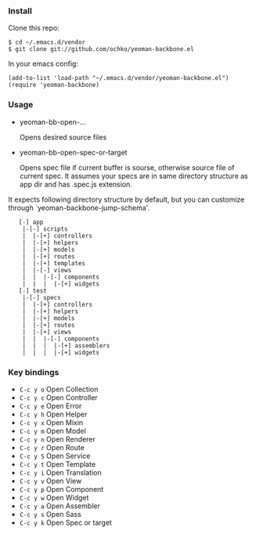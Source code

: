 ### Install

Clone this repo:

```shell
$ cd ~/.emacs.d/vendor
$ git clone git://github.com/ochko/yeoman-backbone.el
```

In your emacs config:

```elisp
(add-to-list 'load-path "~/.emacs.d/vendor/yeoman-backbone.el")
(require 'yeoman-backbone)
```
### Usage

- yeoman-bb-open-...

   Opens desired source files

- yeoman-bb-open-spec-or-target

   Opens spec file if current buffer is sourse, otherwise source file
   of current spec. It assumes your specs are in same directory structure
   as app dir and has .spec.js extension.

It expects following directory structure by default, but you can customize
through `yeoman-backbone-jump-schema'.

```
   [-] app
    |-[-] scripts
    |  |-[+] controllers
    |  |-[+] helpers
    |  |-[+] models
    |  |-[+] routes
    |  |-[+] templates
    |  |-[-] views
    |  |  |-[-] components
    |  |  |  |-[+] widgets
   [-] test
    |-[-] specs
    |  |-[+] controllers
    |  |-[+] helpers
    |  |-[+] models
    |  |-[+] routes
    |  |-[+] views
    |  |  |-[-] components
    |  |  |  |-[+] assemblers
    |  |  |  |-[+] widgets
```

### Key bindings

- `C-c y o` Open Collection
- `C-c y c` Open Controller
- `C-c y e` Open Error
- `C-c y h` Open Helper
- `C-c y x` Open Mixin
- `C-c y m` Open Model
- `C-c y n` Open Renderer
- `C-c y r` Open Route
- `C-c y S` Open Service
- `C-c y t` Open Template
- `C-c y i` Open Translation
- `C-c y v` Open View
- `C-c y p` Open Component
- `C-c y w` Open Widget
- `C-c y a` Open Assembler
- `C-c y s` Open Sass
- `C-c y k` Open Spec or target
